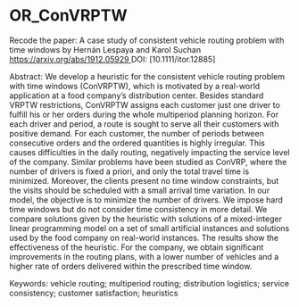# OR_ConVRPTW
Recode the paper: A case study of consistent vehicle routing problem  with time windows by Hernán Lespaya and Karol Suchan
[https://arxiv.org/abs/1912.05929
](url)
DOI: [10.1111/itor.12885]

Abstract: We develop a heuristic for the consistent vehicle routing problem with time windows (ConVRPTW), which is motivated by a real-world application at a food company’s distribution center. Besides standard VRPTW restrictions, ConVRPTW assigns each customer just one driver to fulfill his or her orders during the whole multiperiod planning horizon. For each driver and period, a route is sought to serve all their customers with positive demand.
For each customer, the number of periods between consecutive orders and the ordered quantities is highly irregular. This causes difficulties in the daily routing, negatively impacting the service level of the company. Similar problems have been studied as ConVRP, where the number of drivers is fixed a priori, and only the total travel time is minimized. Moreover, the clients present no time window constraints, but the visits should be scheduled with a small arrival time variation. In our model, the objective is to minimize the number of drivers. We impose hard time windows but do not consider time consistency in more detail. We compare solutions given by the heuristic with solutions of a mixed-integer linear programming model on a set of small artificial instances and solutions used by the food company on real-world instances. The results show the effectiveness of the heuristic. For the company, we obtain significant improvements in the routing plans, with a lower number of vehicles and a higher rate of orders delivered within the prescribed time window.

Keywords: vehicle routing; multiperiod routing; distribution logistics; service consistency; customer satisfaction; heuristics
